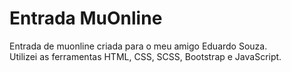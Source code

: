 # Entrada MuOnline
Entrada de muonline criada para o meu amigo Eduardo Souza. <br>
Utilizei as ferramentas HTML, CSS, SCSS, Bootstrap e JavaScript.
